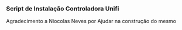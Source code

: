 ### Script de Instalação Controladora Unifi
Agradecimento a Niocolas Neves por Ajudar na construção do mesmo
